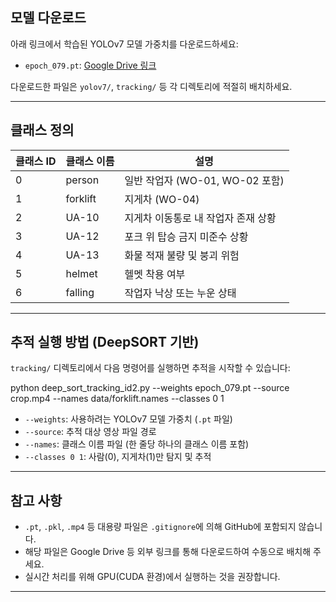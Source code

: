## 모델 다운로드

아래 링크에서 학습된 YOLOv7 모델 가중치를 다운로드하세요:

- `epoch_079.pt`: [Google Drive 링크](https://drive.google.com/file/d/1AKUEylkQhEE6As2J1ZrSLhD509I8yxy1/view?usp=sharing)

다운로드한 파일은 `yolov7/`, `tracking/` 등 각 디렉토리에 적절히 배치하세요.

---

## 클래스 정의

| 클래스 ID | 클래스 이름    | 설명                                       |
|------------|----------------|--------------------------------------------|
| 0          | person          | 일반 작업자 (WO-01, WO-02 포함)            |
| 1          | forklift        | 지게차 (WO-04)                             |
| 2          | UA-10           | 지게차 이동통로 내 작업자 존재 상황        |
| 3          | UA-12           | 포크 위 탑승 금지 미준수 상황              |
| 4          | UA-13           | 화물 적재 불량 및 붕괴 위험                |
| 5          | helmet          | 헬멧 착용 여부                             |
| 6          | falling         | 작업자 낙상 또는 누운 상태                |

---

## 추적 실행 방법 (DeepSORT 기반)

`tracking/` 디렉토리에서 다음 명령어를 실행하면 추적을 시작할 수 있습니다:

python deep_sort_tracking_id2.py --weights epoch_079.pt --source crop.mp4 --names data/forklift.names --classes 0 1


- `--weights`: 사용하려는 YOLOv7 모델 가중치 (`.pt` 파일)
- `--source`: 추적 대상 영상 파일 경로
- `--names`: 클래스 이름 파일 (한 줄당 하나의 클래스 이름 포함)
- `--classes 0 1`: 사람(0), 지게차(1)만 탐지 및 추적

---

## 참고 사항

- `.pt`, `.pkl`, `.mp4` 등 대용량 파일은 `.gitignore`에 의해 GitHub에 포함되지 않습니다.
- 해당 파일은 Google Drive 등 외부 링크를 통해 다운로드하여 수동으로 배치해 주세요.
- 실시간 처리를 위해 GPU(CUDA 환경)에서 실행하는 것을 권장합니다.

---

